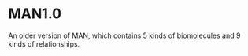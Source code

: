 # MAN1.0
An older version of MAN, which contains 5 kinds of biomolecules and 9 kinds of relationships.
